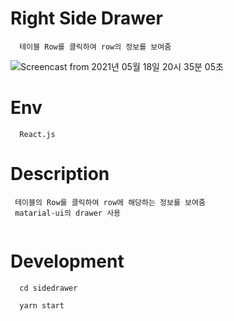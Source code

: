 # Right Side Drawer

```
  테이블 Row를 클릭하여 row의 정보를 보여줌 
```
![Screencast from 2021년 05월 18일 20시 35분 05초](https://user-images.githubusercontent.com/52990629/118644587-ebd0fd00-b818-11eb-87ad-24503a74b436.gif)

# Env
```
  React.js
```

# Description
```
 테이블의 Row를 클릭하여 row에 해당하는 정보를 보여줌 
 matarial-ui의 drawer 사용
 
```

# Development
```
  cd sidedrawer
  
  yarn start
```



